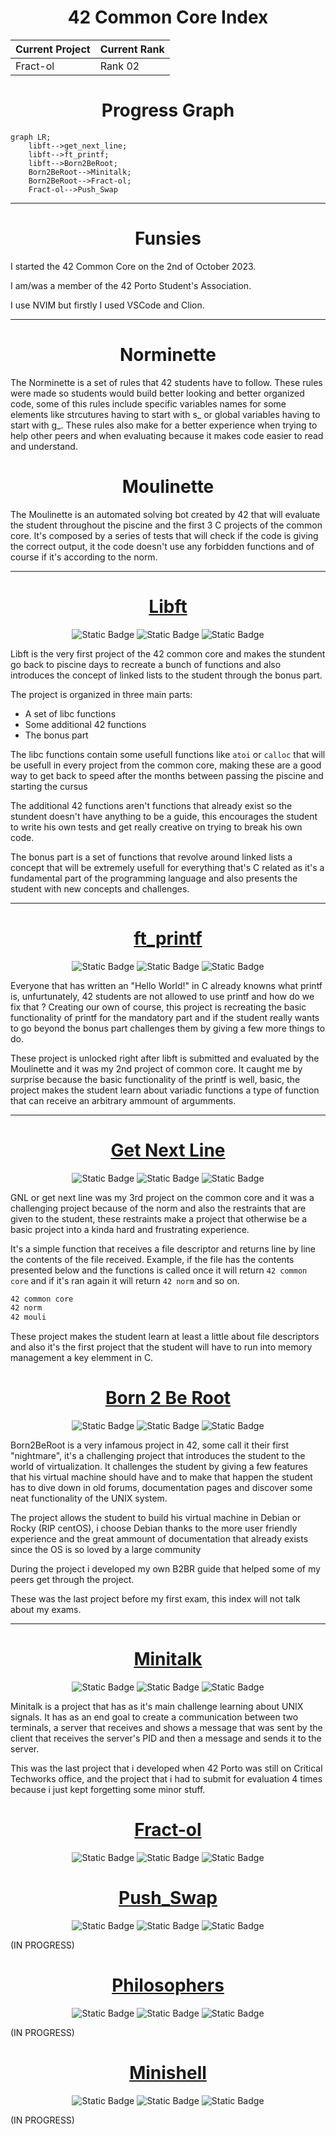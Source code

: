 <div align = center>

# 42 Common Core Index

|Current Project|Current Rank|
|--|--|
|Fract-ol|Rank 02|

# Progress Graph

</div>

```mermaid
graph LR;
    libft-->get_next_line;
    libft-->ft_printf;
    libft-->Born2BeRoot;
    Born2BeRoot-->Minitalk;
    Born2BeRoot-->Fract-ol;
    Fract-ol-->Push_Swap
```

---

<div align=center>

# Funsies

</div>

I started the 42 Common Core on the 2nd of October 2023.

I am/was a member of the 42 Porto Student's Association.

I use NVIM but firstly I used VSCode and Clion.

---

<div align=center>

# Norminette

</div>

The Norminette is a set of rules that 42 students have to follow. These rules were made so students would build better looking and better organized code, some of this rules include specific variables names for some elements like strcutures having to start with s_ or global variables having to start with g_. These rules also make for a better experience when trying to help other peers and when evaluating because it makes code easier to read and understand.

<div align=center>

# Moulinette

</div>

The Moulinette is an automated solving bot created by 42 that will evaluate the student throughout the piscine and the first 3 C projects of the common core. It's composed by a series of tests that will check if the code is giving the correct output, it the code doesn't use any forbidden functions and of course if it's according to the norm.

<div align=center>

---

# [Libft](https://github.com/mota494/42_libft)

![Static Badge](https://img.shields.io/badge/IDE-green?style=for-the-badge&logo=Visual%20Studio%20Code&logoColor=%230078d7&labelColor=%23000000&color=%23ffffff)
![Static Badge](https://img.shields.io/badge/Score-125%2F100-green?style=for-the-badge&logo=42&labelColor=%23000000&color=%23ffffff)
![Static Badge](https://img.shields.io/badge/Language-green?style=for-the-badge&logo=C&logoColor=%230078d7&labelColor=%23000000&color=%23ffffff)

</div>

Libft is the very first project of the 42 common core and makes the stundent go back to piscine days to recreate a bunch of functions and also introduces the concept of linked lists to the student through the bonus part.

The project is organized in three main parts:
- A set of libc functions
- Some additional 42 functions
- The bonus part

The libc functions contain some usefull functions like `atoi` or `calloc` that will be usefull in every project from the common core, making these are a good way to get back to speed after the months between passing the piscine and starting the cursus

The additional 42 functions aren't functions that already exist so the stundent doesn't have anything to be a guide, this encourages the student to write his own tests and get really creative on trying to break his own code.

The bonus part is a set of functions that revolve around linked lists a concept that will be extremely usefull for everything that's C related as it's a fundamental part of the programming language and also presents the student with new concepts and challenges.

---

<div align = center>

# [ft_printf](https://github.com/mota494/42_ftprintf)

![Static Badge](https://img.shields.io/badge/IDE-green?style=for-the-badge&logo=CLion&labelColor=%23000000&color=%23ffffff)
![Static Badge](https://img.shields.io/badge/Score-100%2F100-green?style=for-the-badge&logo=42&labelColor=%23000000&color=%23ffffff)
![Static Badge](https://img.shields.io/badge/Language-green?style=for-the-badge&logo=C&logoColor=%230078d7&labelColor=%23000000&color=%23ffffff)

</div>

Everyone that has written an "Hello World!" in C already knowns what printf is, unfurtunately, 42 students are not allowed to use printf and how do we fix that ? Creating our own of course, this project is recreating the basic functionality of printf for the mandatory part and if the student really wants to go beyond the bonus part challenges them by giving a few more things to do.

These project is unlocked right after libft is submitted and evaluated by the Moulinette and it was my 2nd project of common core. It caught me by surprise because the basic functionality of the printf is well, basic, the project makes the student learn about variadic functions a type of function that can receive an arbitrary ammount of argumments.

---

<div align = center>

# [Get Next Line](https://github.com/mota494/42_get_next_line)

![Static Badge](https://img.shields.io/badge/IDE-green?style=for-the-badge&logo=CLion&labelColor=%23000000&color=%23ffffff)
![Static Badge](https://img.shields.io/badge/Score-100%2F100-green?style=for-the-badge&logo=42&labelColor=%23000000&color=%23ffffff)
![Static Badge](https://img.shields.io/badge/Language-green?style=for-the-badge&logo=C&logoColor=%230078d7&labelColor=%23000000&color=%23ffffff)

</div>

GNL or get next line was my 3rd project on the common core and it was a challenging project because of the norm and also the restraints that are given to the student, these restraints make a project that otherwise be a basic project into a kinda hard and frustrating experience. 

It's a simple function that receives a file descriptor and returns line by line the contents of the file received. Example, if the file has the contents presented below and the functions is called once it will return `42 common core` and if it's ran again it will return `42 norm` and so on.

```file.txt
42 common core
42 norm
42 mouli
```

These project makes the student learn at least a little about file descriptors and also it's the first project that the student will have to run into memory management a key elemment in C.


<div align = center>

# [Born 2 Be Root](https://github.com/mota494/42_Born2BeRoot)

![Static Badge](https://img.shields.io/badge/Virtual%20Machine-green?style=for-the-badge&logo=VirtualBox&logoColor=%23183A61&labelColor=%23000000&color=%23ffffff)
![Static Badge](https://img.shields.io/badge/Score-100%2F100-green?style=for-the-badge&logo=42&labelColor=%23000000&color=%23ffffff)
![Static Badge](https://img.shields.io/badge/Operating%20System-green?style=for-the-badge&logo=Debian&logoColor=%23A81D33&labelColor=%23000000&color=%23ffffff)

</div>

Born2BeRoot is a very infamous project in 42, some call it their first "nightmare", it's a challenging project that introduces the student to the world of virtualization. It challenges the student by giving a few features that his virtual machine should have and to make that happen the student has to dive down in old forums, documentation pages and discover some neat functionality of the UNIX system. 

The project allows the student to build his virtual machine in Debian or Rocky (RIP centOS), i choose Debian thanks to the more user friendly experience and the great ammount of documentation that already exists since the OS is so loved by a large community

During the project i developed my own B2BR guide that helped some of my peers get through the project.

These was the last project before my first exam, this index will not talk about my exams.

---

<div align = center>

# [Minitalk](https://github.com/mota494/42_minitalk)

![Static Badge](https://img.shields.io/badge/IDE-green?style=for-the-badge&logo=CLion&labelColor=%23000000&color=%23ffffff)
![Static Badge](https://img.shields.io/badge/Score-115%2F100-green?style=for-the-badge&logo=42&labelColor=%23000000&color=%23ffffff)
![Static Badge](https://img.shields.io/badge/Language-green?style=for-the-badge&logo=C&logoColor=%230078d7&labelColor=%23000000&color=%23ffffff)

</div>

Minitalk is a project that has as it's main challenge learning about UNIX signals. It has as an end goal to create a communication between two terminals, a server that receives and shows a message that was sent by the client that receives the server's PID and then a message and sends it to the server.

This was the last project that i developed when 42 Porto was still on Critical Techworks office, and the project that i had to submit for evaluation 4 times because i just kept forgetting some minor stuff.

<div align = center>

# [Fract-ol](https://github.com/mota494/42_fractol)

![Static Badge](https://img.shields.io/badge/IDE-green?style=for-the-badge&logo=Neovim&logoColor=%2357A143&labelColor=%23000000&color=%23ffffff)
![Static Badge](https://img.shields.io/badge/Score-%3F%2F100-green?style=for-the-badge&logo=42&labelColor=%23000000&color=%23ffffff)
![Static Badge](https://img.shields.io/badge/Language-green?style=for-the-badge&logo=C&logoColor=%230078d7&labelColor=%23000000&color=%23ffffff)

</div>

<div align = center>

# [Push_Swap](https://github.com/mota494/42_push_swap)

![Static Badge](https://img.shields.io/badge/IDE-green?style=for-the-badge&logo=Neovim&logoColor=%2357A143&labelColor=%23000000&color=%23ffffff)
![Static Badge](https://img.shields.io/badge/Score-%3F%2F100-green?style=for-the-badge&logo=42&labelColor=%23000000&color=%23ffffff)
![Static Badge](https://img.shields.io/badge/Language-green?style=for-the-badge&logo=C&logoColor=%230078d7&labelColor=%23000000&color=%23ffffff)

</div>

(IN PROGRESS)

<div align = center>

# [Philosophers](https://github.com/mota494/42_philosophers)

![Static Badge](https://img.shields.io/badge/IDE-green?style=for-the-badge&logo=Neovim&logoColor=%2357A143&labelColor=%23000000&color=%23ffffff)
![Static Badge](https://img.shields.io/badge/Score-%3F%2F100-green?style=for-the-badge&logo=42&labelColor=%23000000&color=%23ffffff)
![Static Badge](https://img.shields.io/badge/Language-green?style=for-the-badge&logo=C&logoColor=%230078d7&labelColor=%23000000&color=%23ffffff)

</div>

(IN PROGRESS)

<div align = center>

# [Minishell](https://github.com/mota494/42_minishell)

![Static Badge](https://img.shields.io/badge/IDE-green?style=for-the-badge&logo=Visual%20Studio%20Code&logoColor=%230078d7&labelColor=%23000000&color=%23ffffff)
![Static Badge](https://img.shields.io/badge/Score-%3F%2F100-green?style=for-the-badge&logo=42&labelColor=%23000000&color=%23ffffff)
![Static Badge](https://img.shields.io/badge/Language-green?style=for-the-badge&logo=C&logoColor=%230078d7&labelColor=%23000000&color=%23ffffff)

</div>

(IN PROGRESS)
